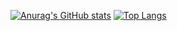 [![Anurag's GitHub stats](https://github-readme-stats.vercel.app/api?username=lekseiIs&?count_private=true&show_icons=true&theme=tokyonight)](https://github.com/anuraghazra/github-readme-stats)
[![Top Langs](https://github-readme-stats.vercel.app/api/top-langs/?username=lekseiIs)](https://github.com/anuraghazra/github-readme-stats)
